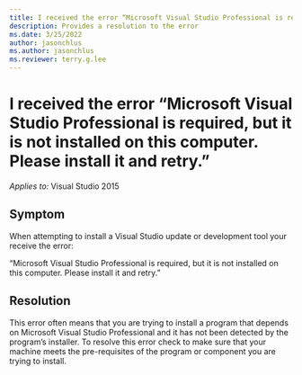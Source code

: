 ```yaml
---
title: I received the error “Microsoft Visual Studio Professional is required, but it is not installed on this computer. Please install it and retry.”
description: Provides a resolution to the error
ms.date: 3/25/2022
author: jasonchlus
ms.author: jasonchlus
ms.reviewer: terry.g.lee
---
```


# I received the error “Microsoft Visual Studio Professional is required, but it is not installed on this computer. Please install it and retry.”

_Applies to:_&nbsp;Visual Studio 2015

## Symptom
When attempting to install a Visual Studio update or development tool your receive the error:

“Microsoft Visual Studio Professional is required, but it is not installed on this computer. Please install it and retry.”

## Resolution
This error often means that you are trying to install a program that depends on Microsoft Visual Studio Professional and it has not been detected by the program’s installer. To resolve this error check to make sure that your machine meets the pre-requisites of the program or component you are trying to install.
